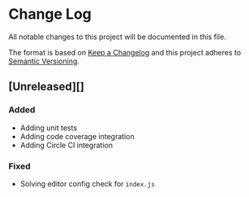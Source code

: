 # Change Log
All notable changes to this project will be documented in this file.

The format is based on [Keep a Changelog](http://keepachangelog.com/)
and this project adheres to [Semantic Versioning](http://semver.org/).

## [Unreleased][]

### Added
- Adding unit tests
- Adding code coverage integration
- Adding Circle CI integration

### Fixed
- Solving editor config check for `index.js`
